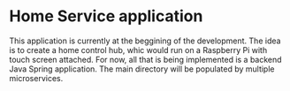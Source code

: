 # Home Service application
This application is currently at the beggining of the development. The idea is to create a home control hub, whic would run on a Raspberry Pi with touch screen attached. For now, all that is being implemented is a backend Java Spring application. The main directory will be populated by multiple microservices. 

